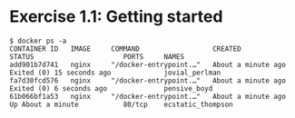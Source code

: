 # Exercise 1.1: Getting started

    $ docker ps -a
    CONTAINER ID   IMAGE     COMMAND                  CREATED              STATUS                      PORTS     NAMES
    add901b7d741   nginx     "/docker-entrypoint.…"   About a minute ago   Exited (0) 15 seconds ago             jovial_perlman
    fa7d30fcd576   nginx     "/docker-entrypoint.…"   About a minute ago   Exited (0) 6 seconds ago              pensive_boyd
    61b066bf1a53   nginx     "/docker-entrypoint.…"   About a minute ago   Up About a minute           80/tcp    ecstatic_thompson